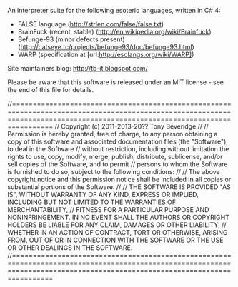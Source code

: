 An interpreter suite for the following esoteric languages, written in C# 4:

* FALSE language (http://strlen.com/false/false.txt)
* BrainFuck (recent, stable) (http://en.wikipedia.org/wiki/Brainfuck)
* Befunge-93 (minor defects present) (http://catseye.tc/projects/befunge93/doc/befunge93.html)
* WARP (specification at [url:http://esolangs.org/wiki/WARP])

Site maintainers blog: http://tb-it.blogspot.com/

Please be aware that this software is released under an MIT license - see the end of this file for details.





//============================================================================================================================================================================
// Copyright (c) 2011-2013-20?? Tony Beveridge
//
// Permission is hereby granted, free of charge, to any person obtaining a copy of this software and associated documentation files (the "Software"), to deal in the Software 
// without restriction, including without limitation the rights to use, copy, modify, merge, publish, distribute, sublicense, and/or sell copies of the Software, and to permit 
// persons to whom the Software is furnished to do so, subject to the following conditions:
//
// The above copyright notice and this permission notice shall be included in all copies or substantial portions of the Software.
//
// THE SOFTWARE IS PROVIDED "AS IS", WITHOUT WARRANTY OF ANY KIND, EXPRESS OR IMPLIED, INCLUDING BUT NOT LIMITED TO THE WARRANTIES OF MERCHANTABILITY, 
// FITNESS FOR A PARTICULAR PURPOSE AND NONINFRINGEMENT. IN NO EVENT SHALL THE AUTHORS OR COPYRIGHT HOLDERS BE LIABLE FOR ANY CLAIM, DAMAGES OR OTHER LIABILITY, 
// WHETHER IN AN ACTION OF CONTRACT, TORT OR OTHERWISE, ARISING FROM, OUT OF OR IN CONNECTION WITH THE SOFTWARE OR THE USE OR OTHER DEALINGS IN THE SOFTWARE.
//============================================================================================================================================================================
